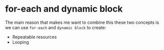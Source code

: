 # for-each and dynamic block

The main reason that makes me want to combine this these two concepts is we can use `for-each` and `dynamic block` to create:

- Repeatable resources
- Looping
